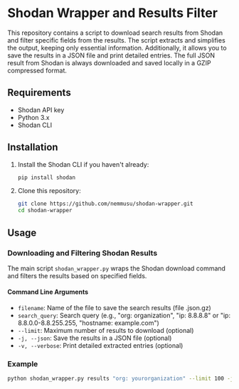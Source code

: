 # Shodan Wrapper and Results Filter

This repository contains a script to download search results from Shodan and filter specific fields from the results. The script extracts and simplifies the output, keeping only essential information. Additionally, it allows you to save the results in a JSON file and print detailed entries. The full JSON result from Shodan is always downloaded and saved locally in a GZIP compressed format.

## Requirements
- Shodan API key
- Python 3.x
- Shodan CLI

## Installation

1. Install the Shodan CLI if you haven't already:

    ```sh
    pip install shodan
    ```

2. Clone this repository:

    ```sh
    git clone https://github.com/nemmusu/shodan-wrapper.git
    cd shodan-wrapper
    ```

## Usage

### Downloading and Filtering Shodan Results

The main script `shodan_wrapper.py` wraps the Shodan download command and filters the results based on specified fields.

#### Command Line Arguments

- `filename`: Name of the file to save the search results (file .json.gz)
- `search_query`: Search query (e.g., "org: organization", "ip: 8.8.8.8" or "ip: 8.8.0.0-8.8.255.255, "hostname: example.com")
- `--limit`: Maximum number of results to download (optional)
- `-j, --json`: Save the results in a JSON file (optional)
- `-v, --verbose`: Print detailed extracted entries (optional)

### Example

```sh
python shodan_wrapper.py results "org: yourorganization" --limit 100 -j -v
```